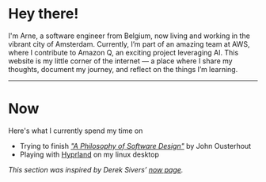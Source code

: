 # Hey there!

I'm Arne, a software engineer from Belgium, now living and working in the vibrant city of
Amsterdam. Currently, I’m part of an amazing team at AWS, where I contribute to Amazon Q,
an exciting project leveraging AI. This website is my little corner of the internet —
a place where I share my thoughts, document my journey, and reflect on the things I’m learning.

---

# Now

Here's what I currently spend my time on
- Trying to finish [*"A Philosophy of Software Design"*](https://books.google.nl/books/about/A_Philosophy_of_Software_Design.html?id=hkfEzgEACAAJ) by John Ousterhout
- Playing with [Hyprland](https://hyprland.org/) on my linux desktop

*This section was inspired by Derek Sivers’ [now page](https://nownownow.com/about).*

